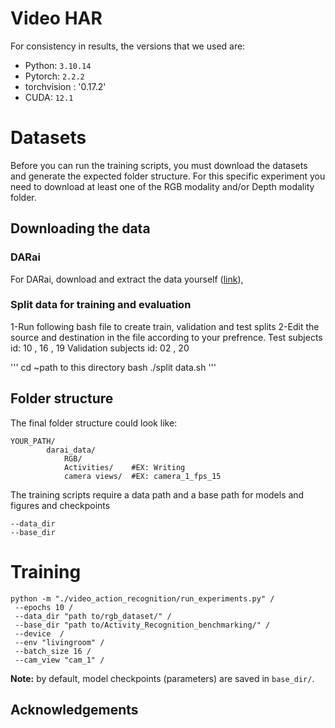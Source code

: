 # Video HAR


For consistency in results, the versions that we used are:
* Python: `3.10.14`
* Pytorch: `2.2.2`
* torchvision : '0.17.2'
* CUDA: `12.1`



# Datasets

Before you can run the training scripts, you must download the datasets and generate the expected folder structure.
For this specific experiment you need to download at least one of the RGB modality and/or Depth modality folder.

## Downloading the data

### DARai

For DARai, download and extract the data yourself ([link](https://ieee-dataport.org/open-access/darai-daily-activity-recordings-ai-and-ml-aplications)), 

### Split data for training and evaluation

1-Run following bash file to create train, validation and test splits
2-Edit the source and destination in the file according to your prefrence.
Test subjects id: 10 , 16 , 19
Validation subjects id: 02 , 20

'''
cd ~path to this directory
bash ./split data.sh
'''

## Folder structure

The final folder structure could look like:
```
YOUR_PATH/
        darai_data/
            RGB/
            Activities/    #EX: Writing
            camera views/  #EX: camera_1_fps_15

```

The training scripts require a data path and a base path for models and figures and checkpoints
```
--data_dir
--base_dir

```



# Training

```
python -m "./video_action_recognition/run_experiments.py" /
 --epochs 10 /
 --data_dir "path to/rgb_dataset/" /
 --base_dir "path to/Activity_Recognition_benchmarking/" /
 --device  /
 --env "livingroom" /
 --batch_size 16 /
 --cam_view "cam_1" /

```


**Note:** by default, model checkpoints (parameters) are saved in `base_dir/`. 




## Acknowledgements



